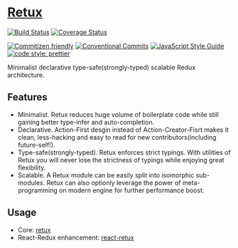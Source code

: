 # [Retux](https://github.com/crimx/retux)

[![Build Status](https://img.shields.io/travis/com/crimx/retux/master)](https://travis-ci.com/crimx/retux)
[![Coverage Status](https://coveralls.io/repos/github/crimx/retux/badge.svg?branch=master)](https://coveralls.io/github/crimx/retux?branch=master)

[![Commitizen friendly](https://img.shields.io/badge/commitizen-friendly-brightgreen.svg?maxAge=2592000)](http://commitizen.github.io/cz-cli/)
[![Conventional Commits](https://img.shields.io/badge/Conventional%20Commits-1.0.0-brightgreen.svg?maxAge=2592000)](https://conventionalcommits.org)
[![JavaScript Style Guide](https://img.shields.io/badge/code_style-standard-brightgreen.svg)](https://standardjs.com)
[![code style: prettier](https://img.shields.io/badge/code_style-prettier-ff69b4.svg?style=flat-square)](https://github.com/prettier/prettier)

Minimalist declarative type-safe(strongly-typed) scalable Redux architecture.

## Features

- Minimalist. Retux reduces huge volume of boilerplate code while still gaining better type-infer and auto-completion.
- Declarative. Action-First desgin instead of Action-Creator-Fisrt makes it clean, less-hacking and easy to read for new contributors(including future-self!).
- Type-safe(strongly-typed). Retux enforces strict typings. With utilities of Retux you will never lose the strictness of typings while enjoying great flexibility.
- Scalable. A Retux module can be easily split into isomorphic sub-modules. Retux can also optionly leverage the power of meta-programming on modern engine for further performance boost.

## Usage

- Core: [retux](https://github.com/crimx/retux/tree/master/packages/retux)
- React-Redux enhancement: [react-retux](https://github.com/crimx/retux/tree/master/packages/react-retux)
